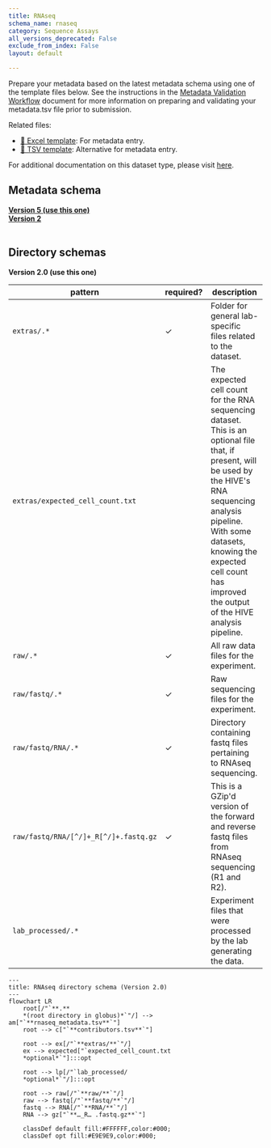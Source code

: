 ```yaml
---
title: RNAseq
schema_name: rnaseq
category: Sequence Assays
all_versions_deprecated: False
exclude_from_index: False
layout: default

---
```

Prepare your metadata based on the latest metadata schema using one of the template files below. See the instructions in the [Metadata Validation Workflow](https://docs.google.com/document/d/1lfgiDGbyO4K4Hz1FMsJjmJd9RdwjShtJqFYNwKpbcZY) document for more information on preparing and validating your metadata.tsv file prior to submission.

Related files:


- [📝 Excel template](https://raw.githubusercontent.com/hubmapconsortium/dataset-metadata-spreadsheet/main/rnaseq/latest/rnaseq.xlsx): For metadata entry.
- [📝 TSV template](https://raw.githubusercontent.com/hubmapconsortium/dataset-metadata-spreadsheet/main/rnaseq/latest/rnaseq.tsv): Alternative for metadata entry.


For additional documentation on this dataset type, please visit [here](https://docs.google.com/document/d/1cVX_uMA5ehz3TBjrlXSb9KkRo8_5kcFUFhJaWeW9JyU).

## Metadata schema


<summary><a href="https://openview.metadatacenter.org/templates/https:%2F%2Frepo.metadatacenter.org%2Ftemplates%2F944e5fa0-f68b-4bdd-8664-74a3909429a9"><b>Version 5 (use this one)</b></a></summary>


<summary><a href="https://openview.metadatacenter.org/templates/https:%2F%2Frepo.metadatacenter.org%2Ftemplates%2F24c264ea-1645-4b0c-8a3b-2cba184fde95"><b>Version 2</b></a></summary>


<br>

## Directory schemas
<summary><b>Version 2.0 (use this one)</b></summary>

| pattern | required? | description |
| --- | --- | --- |
| <code>extras\/.*</code> | ✓ | Folder for general lab-specific files related to the dataset. |
| <code>extras\/expected_cell_count\.txt</code> |  | The expected cell count for the RNA sequencing dataset. This is an optional file that, if present, will be used by the HIVE's RNA sequencing analysis pipeline. With some datasets, knowing the expected cell count has improved the output of the HIVE analysis pipeline. |
| <code>raw\/.*</code> | ✓ | All raw data files for the experiment. |
| <code>raw\/fastq\/.*</code> | ✓ | Raw sequencing files for the experiment. |
| <code>raw\/fastq\/RNA\/.*</code> | ✓ | Directory containing fastq files pertaining to RNAseq sequencing. |
| <code>raw\/fastq\/RNA\/[^\/]+_R[^\/]+\.fastq\.gz</code> | ✓ | This is a GZip'd version of the forward and reverse fastq files from RNAseq sequencing (R1 and R2). |
| <code>lab_processed\/.*</code> |  | Experiment files that were processed by the lab generating the data. |

```mermaid
---
title: RNAseq directory schema (Version 2.0)
---
flowchart LR
    root[/"`**.**
    *(root directory in globus)*`"/] --> am["`**rnaseq_metadata.tsv**`"] 
    root --> c["`**contributors.tsv**`"] 

    root --> ex[/"`**extras/**`"/] 
    ex --> expected["`expected_cell_count.txt
    *optional*`"]:::opt
    
    root --> lp[/"`lab_processed/
    *optional*`"/]:::opt 
    
    root --> raw[/"`**raw/**`"/]
    raw --> fastq[/"`**fastq/**`"/]
    fastq --> RNA[/"`**RNA/**`"/]
    RNA --> gz["`**…_R… .fastq.gz**`"]
    
    classDef default fill:#FFFFFF,color:#000;
    classDef opt fill:#E9E9E9,color:#000;
```
